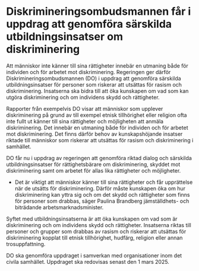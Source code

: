 # Diskrimineringsombudsmannen får i uppdrag att genomföra särskilda utbildningsinsatser om diskriminering

Att människor inte känner till sina rättigheter innebär en utmaning både för individen och för arbetet mot diskriminering. Regeringen ger därför Diskrimineringsombudsmannen (DO) i uppdrag att genomföra särskilda utbildningsinsatser för personer som riskerar att utsättas för rasism och diskriminering. Insatserna ska bidra till att öka kunskapen om vad som kan utgöra diskriminering och om individens skydd och rättigheter.

Rapporter från exempelvis DO visar att människor som upplever diskriminering på grund av till exempel etnisk tillhörighet eller religion ofta inte fullt ut känner till sina rättigheter och möjligheten att anmäla diskriminering. Det innebär en utmaning både för individen och för arbetet mot diskriminering. Det finns därför behov av kunskapshöjande insatser riktade till människor som riskerar att utsättas för rasism och diskriminering i samhället.

DO får nu i uppdrag av regeringen att genomföra riktad dialog och särskilda utbildningsinsatser för rättighetsbärare om diskriminering, skyddet mot diskriminering samt om arbetet för allas lika rättigheter och möjligheter.

- Det är viktigt att människor känner till sina rättigheter och får upprättelse när de utsätts för diskriminering. Därför måste kunskapen öka om hur diskriminering kan yttra sig och om det skydd och rättigheter som finns för personer som drabbas, säger Paulina Brandberg jämställdhets- och biträdande arbetsmarknadsminister.

Syftet med utbildningsinsatserna är att öka kunskapen om vad som är diskriminering och om individens skydd och rättigheter. Insatserna riktas till personer och grupper som drabbas av rasism och riskerar att utsättas för diskriminering kopplat till etnisk tillhörighet, hudfärg, religion eller annan trosuppfattning.

DO ska genomföra uppdraget i samverkan med organisationer inom det civila samhället. Uppdraget ska redovisas senast den 1 mars 2025.

